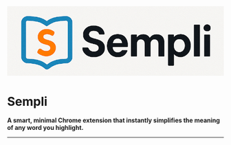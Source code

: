 ![Sempli Logo](images/logo.png)

# Sempli

**A smart, minimal Chrome extension that instantly simplifies the meaning of any word you highlight.**

---
